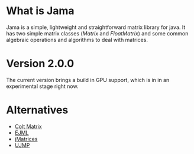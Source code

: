 # What is Jama

Jama is a simple, lightweight and straightforward matrix library for java.
It has two simple matrix classes (_Matrix_ and _FloatMatrix_) and some
common algebraic operations and algorithms to deal with matrices.

# Version 2.0.0

The current version brings a build in GPU support, which is in in an
experimental stage right now.

# Alternatives

* [Colt Matrix](http://acs.lbl.gov/software/colt/)
* [EJML](http://code.google.com/p/efficient-java-matrix-library/)
* [jMatrices](http://jmatrices.sourceforge.net/)
* [UJMP](http://sourceforge.net/projects/ujmp/)
